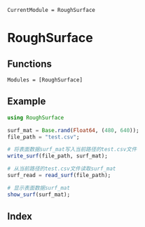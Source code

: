 ```@meta
CurrentModule = RoughSurface
```

# RoughSurface

## Functions

```@autodocs
Modules = [RoughSurface]
```
## Example

```julia
using RoughSurface

surf_mat = Base.rand(Float64, (480, 640));
file_path = "test.csv";

# 将表面数据surf_mat写入当前路径的test.csv文件
write_surf(file_path, surf_mat);

# 从当前路径的test.csv文件读取surf_mat
surf_read = read_surf(file_path);

# 显示表面数据surf_mat
show_surf(surf_mat);
```

## Index

```@index
```
